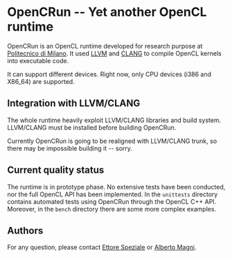 
OpenCRun -- Yet another OpenCL runtime
======================================

OpenCRun is an OpenCL runtime developed for research purpose at
[Politecnico di Milano][1]. It used [LLVM][2] and [CLANG][3] to compile OpenCL
kernels into executable code.

It can support different devices. Right now, only CPU devices (i386 and X86_64)
are supported.

Integration with LLVM/CLANG
---------------------------

The whole runtime heavily exploit LLVM/CLANG libraries and build system.
LLVM/CLANG must be installed before building OpenCRun.

Currently OpenCRun is going to be realigned with LLVM/CLANG trunk, so there may
be impossible building it -- sorry.

Current quality status
----------------------

The runtime is in prototype phase. No extensive tests have been conducted, nor
the full OpenCL API has been implemented. In the `unittests` directory contains
automated tests using OpenCRun through the OpenCL C++ API. Moreover, in the
`bench` directory there are some more complex examples.

Authors
-------

For any question, please contact [Ettore Speziale][4] or [Alberto Magni][5].

[1]: http://www.polimi.it
[2]: http://www.llvm.org
[3]: http://clang.llvm.org
[4]: mailto:speziale.ettore@gmail.com
[5]: mailto:alberto.magni86@gmail.com
